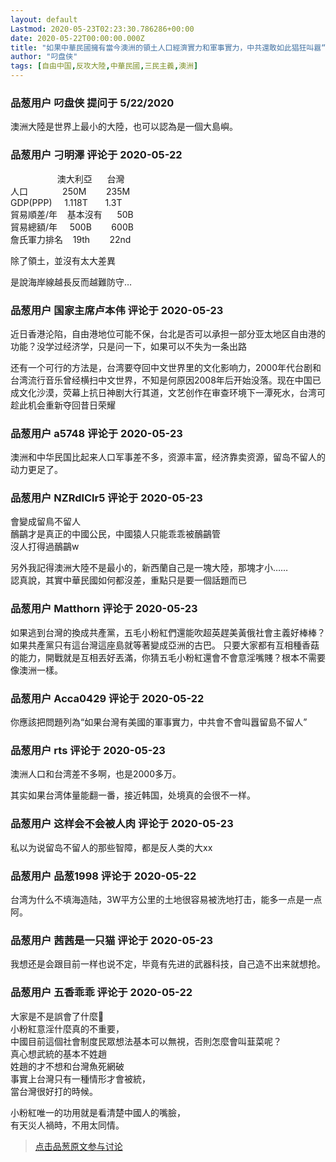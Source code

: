 ```yaml
---
layout: default
Lastmod: 2020-05-23T02:23:30.786286+00:00
date: 2020-05-22T00:00:00.000Z
title: "如果中華民國擁有當今澳洲的領土人口經濟實力和軍事實力，中共還敢如此猖狂叫囂“留島不留人'嗎？"
author: "叼盘侠"
tags: [自由中国,反攻大陸,中華民國,三民主義,澳洲]
---
```



### 品葱用户 **叼盘侠** 提问于 5/22/2020
    
澳洲大陸是世界上最小的大陸，也可以認為是一個大島嶼。
    
                

### 品葱用户 **刁明澤** 评论于 2020-05-22
        
                   澳大利亞      台灣  
人口              250M        235M  
GDP(PPP)     1.118T       1.3T  
貿易順差/年    基本沒有      50B  
貿易總額/年     500B        600B  
詹氏軍力排名    19th        22nd  
  
除了領土，並沒有太大差異  
  
是說海岸線越長反而越難防守…
        
                

### 品葱用户 **国家主席卢本伟** 评论于 2020-05-23
        
近日香港沦陷，自由港地位可能不保，台北是否可以承担一部分亚太地区自由港的功能？没学过经济学，只是问一下，如果可以不失为一条出路  
  
还有一个可行的方法是，台湾要夺回中文世界里的文化影响力，2000年代台剧和台湾流行音乐曾经横扫中文世界，不知是何原因2008年后开始没落。现在中国已成文化沙漠，荧幕上抗日神剧大行其道，文艺创作在审查环境下一潭死水，台湾可趁此机会重新夺回昔日荣耀
        
                

### 品葱用户 **a5748** 评论于 2020-05-23
        
澳洲和中华民国比起来人口军事差不多，资源丰富，经济靠卖资源，留岛不留人的动力更足了。
        
                

### 品葱用户 **NZRdlClr5** 评论于 2020-05-23
        
會變成留鳥不留人  
鴯鶓才是真正的中國公民，中國猿人只能乖乖被鴯鶓管  
沒人打得過鴯鶓w  
  
另外我記得澳洲大陸不是最小的，新西蘭自己是一塊大陸，那塊才小……  
認真說，其實中華民國如何都沒差，重點只是要一個話題而已
        
                

### 品葱用户 **Matthorn** 评论于 2020-05-23
        
如果逃到台灣的換成共產黨，五毛小粉紅們還能吹超英趕美黃俄社會主義好棒棒？如果共產黨只有這台灣這座島就等著變成亞洲的古巴。 只要大家都有互相種香菇的能力，開戰就是互相丟好丟滿，你猜五毛小粉紅還會不會意淫嘴賤？根本不需要像澳洲一樣。
        
                

### 品葱用户 **Acca0429** 评论于 2020-05-22
        
你應該把問題列為“如果台灣有美國的軍事實力，中共會不會叫囂留島不留人”
        
                

### 品葱用户 **rts** 评论于 2020-05-23
        
澳洲人口和台湾差不多啊，也是2000多万。  
  
其实如果台湾体量能翻一番，接近韩国，处境真的会很不一样。
        
                

### 品葱用户 **这样会不会被人肉** 评论于 2020-05-23
        
私以为说留岛不留人的那些智障，都是反人类的大xx
        
                

### 品葱用户 **品葱1998** 评论于 2020-05-22
        
台湾为什么不填海造陆，3W平方公里的土地很容易被洗地打击，能多一点是一点阿。
        
                

### 品葱用户 **茜茜是一只猫** 评论于 2020-05-23
        
我想还是会跟目前一样也说不定，毕竟有先进的武器科技，自己造不出来就想抢。
        
                

### 品葱用户 **五香乖乖** 评论于 2020-05-22
        
大家是不是誤會了什麼🤔  
小粉紅意淫什麼真的不重要，  
中國目前這個社會制度民眾想法基本可以無視，否則怎麼會叫韮菜呢？  
真心想武統的基本不姓趙  
姓趙的才不想和台灣魚死網破  
事實上台灣只有一種情形才會被統，  
當台灣很好打的時候。  
  
小粉紅唯一的功用就是看清楚中國人的嘴臉，  
有天災人禍時，不用太同情。
        
                





> [点击品葱原文参与讨论](https://pincong.rocks/question/25802)

